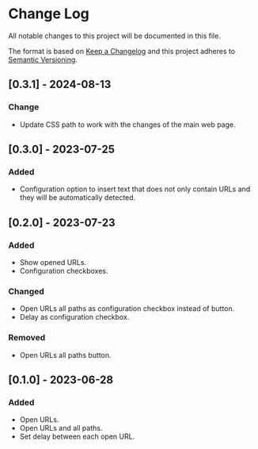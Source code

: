 # Change Log

All notable changes to this project will be documented in this file.

The format is based on [Keep a Changelog](http://keepachangelog.com/)
and this project adheres to [Semantic Versioning](http://semver.org/).

## [0.3.1] - 2024-08-13
### Change
- Update CSS path to work with the changes of the main web page.

## [0.3.0] - 2023-07-25
### Added
- Configuration option to insert text that does not only contain URLs and they will be automatically detected.

## [0.2.0] - 2023-07-23
### Added
- Show opened URLs.
- Configuration checkboxes.

### Changed
- Open URLs all paths as configuration checkbox instead of button.
- Delay as configuration checkbox.

### Removed
- Open URLs all paths button.

## [0.1.0] - 2023-06-28
### Added
- Open URLs.
- Open URLs and all paths.
- Set delay between each open URL.

